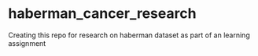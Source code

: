 # haberman_cancer_research
Creating this repo for research on haberman dataset as part of an learning assignment
